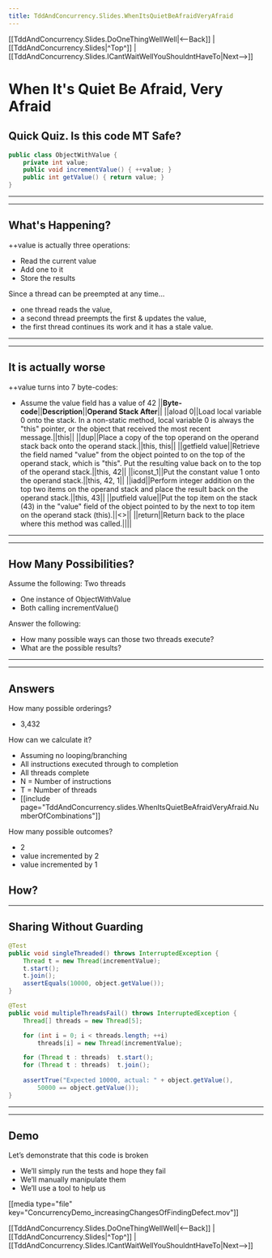 ```yaml
---
title: TddAndConcurrency.Slides.WhenItsQuietBeAfraidVeryAfraid
---
```

[[TddAndConcurrency.Slides.DoOneThingWellWell|<--Back]] | [[TddAndConcurrency.Slides|^Top^]] | [[TddAndConcurrency.Slides.ICantWaitWellYouShouldntHaveTo|Next-->]]

# When It's Quiet Be Afraid, Very Afraid

## Quick Quiz. Is this code MT Safe?
```java
public class ObjectWithValue {
    private int value;
    public void incrementValue() { ++value; }
    public int getValue() { return value; }
}
```
----
----
## What's Happening?
++value is actually three operations:
* Read the current value 
* Add one to it
* Store the results

Since a thread can be preempted at any time…
* one thread reads the value, 
* a second thread preempts the first & updates the value, 
* the first thread continues its work and it has a stale value.
----
----
## It is actually worse
++value turns into 7 byte-codes:
* Assume the value field has a value of 42
||**Byte-code**||**Description**||**Operand Stack After**||
||aload 0||Load local variable 0 onto the stack. In a non-static method, local variable 0 is always the "this" pointer, or the object that received the most recent message.||this||
||dup||Place a copy of the top operand on the operand stack back onto the operand stack.||this, this||
||getfield value||Retrieve the field named "value" from the object pointed to on the top of the operand stack, which is "this". Put the resulting value back on to the top of the operand stack.||this, 42||
||iconst_1||Put the constant value 1 onto the operand stack.||this, 42, 1||
||iadd||Perform integer addition on the top two items on the operand stack and place the result back on the operand stack.||this, 43||
||putfield value||Put the top item on the stack (43) in the "value" field of the object pointed to by the next to top item on the operand stack (this).||<<empty>>||
||return||Return back to the place where this method was called.||||
----
----
## How Many Possibilities?
Assume the following:
Two threads
* One instance of ObjectWithValue
* Both calling incrementValue()

Answer the following:
* How many possible ways can those two threads execute?
* What are the possible results?
----
----
## Answers
How many possible orderings?
* 3,432

How can we calculate it?
* Assuming no looping/branching
* All instructions executed through to completion
* All threads complete
* N = Number of instructions
* T = Number of threads
* [[include page="TddAndConcurrency.slides.WhenItsQuietBeAfraidVeryAfraid.NumberOfCombinations"]]

How many possible outcomes?
* 2
* value incremented by 2
* value incremented by 1

How?
----
----
## Sharing Without Guarding
```java
@Test
public void singleThreaded() throws InterruptedException {
    Thread t = new Thread(incrementValue);
    t.start();
    t.join();
    assertEquals(10000, object.getValue());
}

@Test
public void multipleThreadsFail() throws InterruptedException {
    Thread[] threads = new Thread[5];

    for (int i = 0; i < threads.length; ++i)
        threads[i] = new Thread(incrementValue);

    for (Thread t : threads)  t.start();
    for (Thread t : threads)  t.join();
        
    assertTrue("Expected 10000, actual: " + object.getValue(),
        50000 == object.getValue());
}
```
----
----
## Demo
Let’s demonstrate that this code is broken
* We’ll simply run the tests and hope they fail
* We’ll manually manipulate them
* We’ll use a tool to help us

[[media type="file" key="ConcurrencyDemo_increasingChangesOfFindingDefect.mov"]]

[[TddAndConcurrency.Slides.DoOneThingWellWell|<--Back]] | [[TddAndConcurrency.Slides|^Top^]] | [[TddAndConcurrency.Slides.ICantWaitWellYouShouldntHaveTo|Next-->]]

